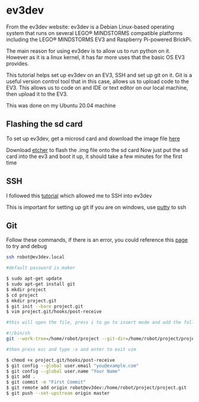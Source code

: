 # ev3dev
From the ev3dev website: ev3dev is a Debian Linux-based operating system that runs on several LEGO® MINDSTORMS compatible platforms including the LEGO® MINDSTORMS EV3 and Raspberry Pi-powered BrickPi.

The main reason for using ev3dev is to allow us to run python on it. However as it is a linux kernel, it has far more uses that the basic OS EV3 provides.

This tutorial helps set up ev3dev on an EV3, SSH and set up git on it. Git is a useful version control tool that in this case, allows us to upload code to the EV3. This allows us to code on and IDE or text editor on our local machine, then upload it to the EV3.

This was done on my Ubuntu 20.04 machine

## Flashing the sd card
To set up ev3dev, get a microsd card and download the image file [here](https://www.ev3dev.org/downloads/)

Download [etcher](https://www.etcher.net/) to flash the .img file onto the sd card
Now just put the sd card into the ev3 and boot it up, it should take a few minutes for the first time

## SSH
I followed this [tutorial](https://www.ev3dev.org/docs/tutorials/connecting-to-the-internet-via-usb/) which allowed me to SSH into ev3dev

This is important for setting up git
If you are on windows, use [putty](https://www.putty.org/) to ssh

## Git
Follow these commands, if there is an error, you could reference this [page](https://www.ev3dev.org/docs/tutorials/setting-up-python-pycharm/) to try and debug

```bash
ssh robot@ev3dev.local

#default password is maker

$ sudo apt-get update
$ sudo apt-get install git
$ mkdir project
$ cd project
$ mkdir project.git
$ git init --bare project.git
$ vim project.git/hooks/post-receive

#this will open the file, press i to go to insert mode and add the following two lines

#!/bin/sh
git --work-tree=/home/robot/project --git-dir=/home/robot/project/project.git checkout -f

#then press esc and type :x and enter to exit vim

$ chmod +x project.git/hooks/post-receive
$ git config --global user.email "you@example.com"
$ git config --global user.name "Your Name"
$ git add .
$ git commit -m "First Commit"
$ git remote add origin robot@ev3dev:/home/robot/project/project.git
$ git push --set-upstream origin master
```
